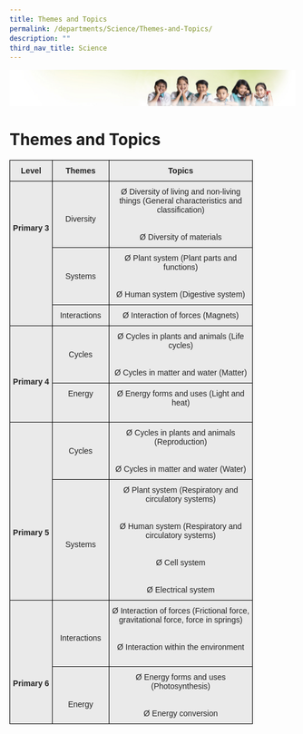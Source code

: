 ```yaml
---
title: Themes and Topics
permalink: /departments/Science/Themes-and-Topics/
description: ""
third_nav_title: Science
---
```

![](/images/Banner.jpg)

Themes and Topics
=================

<style type="text/css">
.tg  {border-collapse:collapse;border-spacing:0;}
.tg td{border-color:black;border-style:solid;border-width:1px;font-family:Arial, sans-serif;font-size:14px;
  overflow:hidden;padding:10px 5px;word-break:normal;}
.tg th{border-color:black;border-style:solid;border-width:1px;font-family:Arial, sans-serif;font-size:14px;
  font-weight:normal;overflow:hidden;padding:10px 5px;word-break:normal;}
.tg .tg-n4qt{background-color:#EAEAEA;color:#222;font-weight:bold;text-align:center;vertical-align:top}
.tg .tg-ii8k{background-color:#EAEAEA;color:#222;text-align:center;vertical-align:top}
</style>
<table class="tg" style="undefined;table-layout: fixed; width: 429px">
<colgroup>
<col style="width: 75px">
<col style="width: 100px">
<col style="width: 254px">
</colgroup>
<thead>
  <tr>
    <th class="tg-n4qt">Level</th>
    <th class="tg-n4qt">Themes</th>
    <th class="tg-n4qt">Topics</th>
  </tr>
</thead>
<tbody>
  <tr>
    <td class="tg-n4qt" rowspan="3"><br><br><br><br>Primary 3<br></td>
    <td class="tg-ii8k"><br><br><br>Diversity</td>
    <td class="tg-ii8k">Ø  Diversity of living and non-living things (General characteristics and classification)<br> <br><br>Ø  Diversity of materials<br> </td>
  </tr>
  <tr>
    <td class="tg-ii8k"><br><br>Systems</td>
    <td class="tg-ii8k">Ø  Plant system (Plant parts and functions)<br><br> <br>Ø  Human system (Digestive system)<br> </td>
  </tr>
  <tr>
    <td class="tg-ii8k">Interactions<br></td>
    <td class="tg-ii8k">Ø  Interaction of forces (Magnets)<br></td>
  </tr>
  <tr>
    <td class="tg-n4qt" rowspan="2"><br><br><br><br><br>Primary 4</td>
    <td class="tg-ii8k"><br><br>Cycles</td>
    <td class="tg-ii8k">Ø  Cycles in plants and animals (Life cycles)<br><br> <br>Ø  Cycles in matter and water (Matter)<br> </td>
  </tr>
  <tr>
    <td class="tg-ii8k">Energy<br> </td>
    <td class="tg-ii8k">Ø  Energy forms and uses (Light and heat)<br> <br></td>
  </tr>
  <tr>
    <td class="tg-n4qt" rowspan="2"><br><br><br><br><br><br><br><br><br><br><br>Primary 5</td>
    <td class="tg-ii8k"><br><br>Cycles</td>
    <td class="tg-ii8k">Ø  Cycles in plants and animals (Reproduction)<br><br> <br>Ø  Cycles in matter and water (Water)<br> </td>
  </tr>
  <tr>
    <td class="tg-ii8k"><br><br><br><br><br><br>Systems</td>
    <td class="tg-ii8k">Ø  Plant system (Respiratory and circulatory systems)<br><br> <br>Ø  Human system (Respiratory and circulatory systems)<br> <br><br>Ø  Cell system<br> <br><br>Ø  Electrical system<br> </td>
  </tr>
  <tr>
    <td class="tg-n4qt" rowspan="2"><br><br><br><br><br><br><br><br>Primary 6</td>
    <td class="tg-ii8k"><br><br><br>Interactions</td>
    <td class="tg-ii8k">Ø  Interaction of forces (Frictional force, gravitational force, force in springs)<br> <br><br>Ø  Interaction within the environment<br> <br></td>
  </tr>
  <tr>
    <td class="tg-ii8k"><br><br><br>Energy</td>
    <td class="tg-ii8k">Ø  Energy forms and uses (Photosynthesis)<br><br> <br>Ø  Energy conversion<br> </td>
  </tr>
</tbody>
</table>